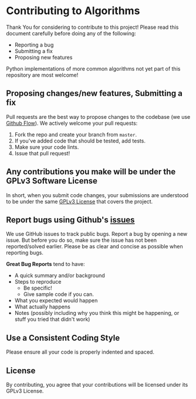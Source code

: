 Contributing to Algorithms
==========================

Thank You for considering to contribute to this project! Please read this document carefully before doing any of the following:

- Reporting a bug
- Submitting a fix
- Proposing new features

Python implementations of more common algorithms not yet part of this repository are most welcome!

## Proposing changes/new features, Submitting a fix

Pull requests are the best way to propose changes to the codebase (we use [Github Flow](https://guides.github.com/introduction/flow/index.html)). We actively welcome your pull requests:

1. Fork the repo and create your branch from `master`.
2. If you've added code that should be tested, add tests.
3. Make sure your code lints.
4. Issue that pull request!

## Any contributions you make will be under the GPLv3 Software License
In short, when you submit code changes, your submissions are understood to be under the same [GPLv3 License](http://www.gnu.org/licenses/) that covers the project.

## Report bugs using Github's [issues](https://github.com/akashnag/Algorithms/issues)
We use GitHub issues to track public bugs. Report a bug by opening a new issue. But before you do so, make sure the issue has not been reported/solved earlier. Please be as clear and concise as possible when reporting bugs.

**Great Bug Reports** tend to have:

- A quick summary and/or background
- Steps to reproduce
  - Be specific!
  - Give sample code if you can.
- What you expected would happen
- What actually happens
- Notes (possibly including why you think this might be happening, or stuff you tried that didn't work)

## Use a Consistent Coding Style
Please ensure all your code is properly indented and spaced.

## License
By contributing, you agree that your contributions will be licensed under its GPLv3 License.